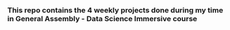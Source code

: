 ### This repo contains the 4 weekly projects done during my time in General Assembly - Data Science Immersive course
